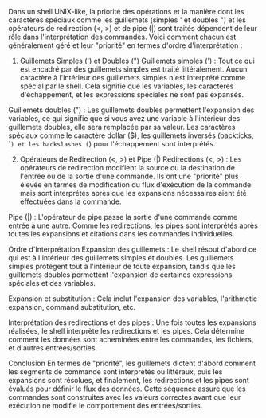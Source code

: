 Dans un shell UNIX-like, la priorité des opérations et la manière dont les caractères spéciaux comme les guillemets (simples ' et doubles ") et les opérateurs de redirection (<, >) et de pipe (|) sont traités dépendent de leur rôle dans l'interprétation des commandes. Voici comment chacun est généralement géré et leur "priorité" en termes d'ordre d'interprétation :

1. Guillemets Simples (') et Doubles (")
Guillemets simples (') : Tout ce qui est encadré par des guillemets simples est traité littéralement. Aucun caractère à l'intérieur des guillemets simples n'est interprété comme spécial par le shell. Cela signifie que les variables, les caractères d'échappement, et les expressions spéciales ne sont pas expansés.

Guillemets doubles (") : Les guillemets doubles permettent l'expansion des variables, ce qui signifie que si vous avez une variable à l'intérieur des guillemets doubles, elle sera remplacée par sa valeur. Les caractères spéciaux comme le caractère dollar ($), les guillemets inversés (backticks, \``) et les backslashes (`) pour l'échappement sont interprétés.

2. Opérateurs de Redirection (<, >) et Pipe (|)
Redirections (<, >) : Les opérateurs de redirection modifient la source ou la destination de l'entrée ou de la sortie d'une commande. Ils ont une "priorité" plus élevée en termes de modification du flux d'exécution de la commande mais sont interprétés après que les expansions nécessaires aient été effectuées dans la commande.

Pipe (|) : L'opérateur de pipe passe la sortie d'une commande comme entrée à une autre. Comme les redirections, les pipes sont interprétés après toutes les expansions et citations dans les commandes individuelles.

Ordre d'Interprétation
Expansion des guillemets : Le shell résout d'abord ce qui est à l'intérieur des guillemets simples et doubles. Les guillemets simples protègent tout à l'intérieur de toute expansion, tandis que les guillemets doubles permettent l'expansion de certaines expressions spéciales et des variables.

Expansion et substitution : Cela inclut l'expansion des variables, l'arithmetic expansion, command substitution, etc.

Interprétation des redirections et des pipes : Une fois toutes les expansions réalisées, le shell interprète les redirections et les pipes. Cela détermine comment les données sont acheminées entre les commandes, les fichiers, et d'autres entrées/sorties.

Conclusion
En termes de "priorité", les guillemets dictent d'abord comment les segments de commande sont interprétés ou littéraux, puis les expansions sont résolues, et finalement, les redirections et les pipes sont évalués pour définir le flux des données. Cette séquence assure que les commandes sont construites avec les valeurs correctes avant que leur exécution ne modifie le comportement des entrées/sorties.